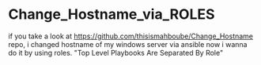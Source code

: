 # Change_Hostname_via_ROLES
if you take a look at https://github.com/thisismahboube/Change_Hostname repo, i changed hostname of my windows server via ansible
now i wanna do it by using roles.
"Top Level Playbooks Are Separated By Role"
